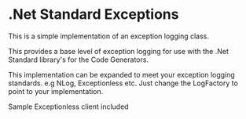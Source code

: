 # .Net Standard Exceptions

This is a simple implementation of an exception logging class.

This provides a base level of exception logging for use with the .Net Standard library's for the Code Generators. 

This implementation can be expanded to meet your exception logging standards. e.g NLog, Exceptionless etc. Just change the LogFactory to point to your implementation.

Sample Exceptionless client included

